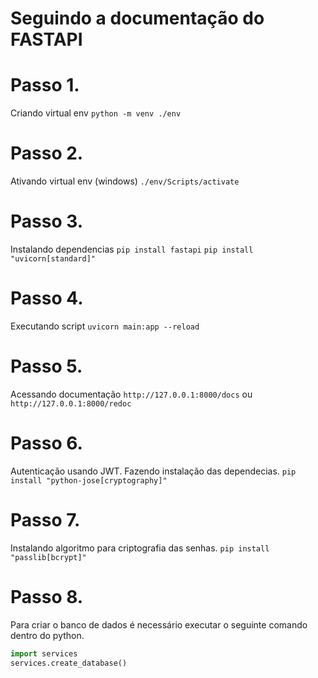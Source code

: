 # Seguindo a documentação do FASTAPI

# Passo 1.
Criando virtual env
`python -m venv ./env`

# Passo 2.
Ativando virtual env (windows)
`./env/Scripts/activate`

# Passo 3.
Instalando dependencias
`pip install fastapi`
`pip install "uvicorn[standard]"`

# Passo 4.
Executando script
`uvicorn main:app --reload`

# Passo 5.
Acessando documentação
`http://127.0.0.1:8000/docs` ou `http://127.0.0.1:8000/redoc`

# Passo 6.
Autenticação usando JWT. Fazendo instalação das dependecias.
`pip install "python-jose[cryptography]"`

# Passo 7.
Instalando algoritmo para criptografia das senhas.
`pip install "passlib[bcrypt]"`

# Passo 8.
Para criar o banco de dados é necessário executar o seguinte comando dentro do python.
```py
import services
services.create_database()
```
